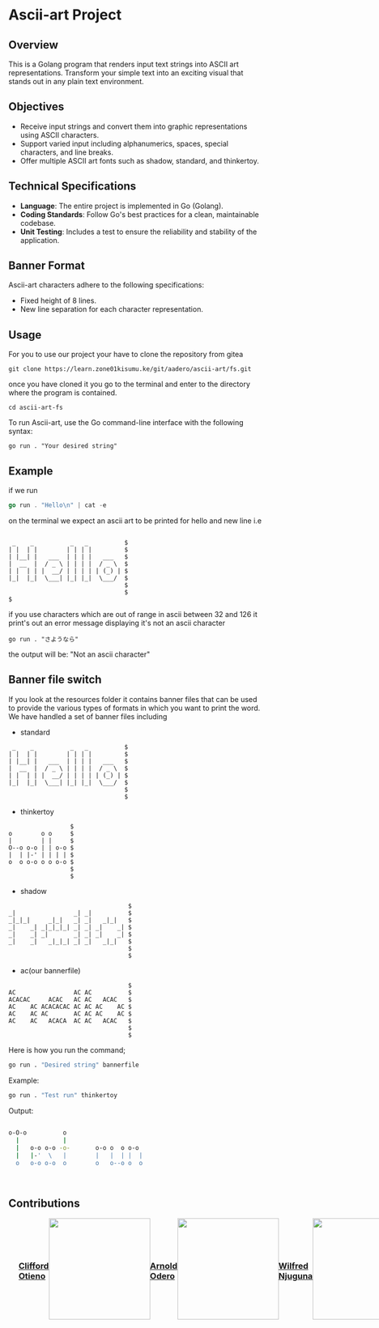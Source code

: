 # Ascii-art Project

## Overview

This is a Golang  program that renders input text strings into ASCII art representations. Transform your simple text into an exciting visual that stands out in any plain text environment.

## Objectives

- Receive input strings and convert them into graphic representations using ASCII characters.
- Support varied input including alphanumerics, spaces, special characters, and line breaks.
- Offer multiple ASCII art fonts such as shadow, standard, and thinkertoy.

## Technical Specifications

- **Language**: The entire project is implemented in Go (Golang).
- **Coding Standards**: Follow Go's best practices for a clean, maintainable codebase.
- **Unit Testing**: Includes a test to ensure the reliability and stability of the application.

## Banner Format

Ascii-art characters adhere to the following specifications:

- Fixed height of 8 lines.
- New line separation for each character representation.

## Usage
For you to use our project your have to clone the repository from gitea 

```shell
git clone https://learn.zone01kisumu.ke/git/aadero/ascii-art/fs.git
```

once you have cloned it you go to the terminal and enter to the directory where the program is contained.

```shell
cd ascii-art-fs
```
To run Ascii-art, use the Go command-line interface with the following syntax:

```shell
go run . "Your desired string"
```

## Example

if we run 
```go
go run . "Hello\n" | cat -e
```
on the terminal we expect an ascii art to be printed for hello and new line i.e
```

 _    _          _   _          $
| |  | |        | | | |         $
| |__| |   ___  | | | |   ___   $
|  __  |  / _ \ | | | |  / _ \  $
| |  | | |  __/ | | | | | (_) | $
|_|  |_|  \___| |_| |_|  \___/  $
                                $
                                $
$
```

if you use characters which are out of range in ascii between 32 and 126 it print's out an error message displaying it's not an ascii character
```shell
go run . "さようなら" 
```
the output will be: "Not an ascii character"


## Banner file switch
If you look at the resources folder it contains banner files that can be used to provide the various types of formats in which you want to print the word. We have handled a set of banner files including 


* standard
``` 
 _    _          _   _          $
| |  | |        | | | |         $
| |__| |   ___  | | | |   ___   $
|  __  |  / _ \ | | | |  / _ \  $
| |  | | |  __/ | | | | | (_) | $
|_|  |_|  \___| |_| |_|  \___/  $
                                $
                                $
```

 * thinkertoy
```
                 $
o        o o     $
|        | |     $
O--o o-o | | o-o $
|  | |-' | | | | $
o  o o-o o o o-o $
                 $
                 $
```
* shadow
```
                                 $
_|                _| _|          $
_|_|_|     _|_|   _| _|   _|_|   $
_|    _| _|_|_|_| _| _| _|    _| $
_|    _| _|       _| _| _|    _| $
_|    _|   _|_|_| _| _|   _|_|   $
                                 $
                                 $
```
* ac(our bannerfile)
```
                                 $
AC                AC AC          $
ACACAC     ACAC   AC AC   ACAC   $
AC    AC ACACACAC AC AC AC    AC $
AC    AC AC       AC AC AC    AC $
AC    AC   ACACA  AC AC   ACAC   $
                                 $
                                 $
```

Here is how you run the command;
```bash
go run . "Desired string" bannerfile
```
Example:
```bash
go run . "Test run" thinkertoy
```
Output:
```bash 
                                      
o-O-o          o                      
  |            |                      
  |   o-o o-o -o-       o-o o  o o-o  
  |   |-'  \   |        |   |  | |  | 
  o   o-o o-o  o        o   o--o o  o 
                                      
                                      
```

## Contributions

<div style="display: flex; justify-content: space-around; align-items: center;">
<div style ="text-align: center; margin: 10px;">
</div>

### [Clifford Otieno](https://learn.zone01kisumu.ke/git/cliffootieno)
<img src="https://learn.zone01kisumu.ke/git/avatars/7c3793c3fac1a5908d1646d153555890?size=870" width="200">

### [Arnold Odero](https://learn.zone01kisumu.ke/git/aadero)
<img src="https://learn.zone01kisumu.ke/git/avatars/3b0994024734dea36638192cb212b8f1?size=870" width="200">

### [Wilfred Njuguna](https://learn.zone01kisumu.ke/git/wnjuguna)
<img src="https://learn.zone01kisumu.ke/git/avatars/c9b7b96426b4781d5a16fef462551fb5?size=870" width="200">

